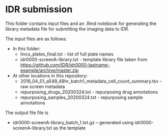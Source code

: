 # IDR submission

This folder contains input files and an .Rmd notebook for generating the library metadata file for submitting the imaging data to IDR. 

The input files are as follows:

- In this folder:
  - lincs_plates_final.txt - list of full plate names
  - idr0000-screenA-library.txt - template library file taken from https://github.com/IDR/idr0000-lastname-example/archive/master.zip
- At other locations in this repository: 
  - 2016_04_01_a549_48hr_batch1_metadata_cell_count_summary.tsv - raw screen metadata
  - repurposing_drugs_20200324.txt - repurposing drug annotations
  - repurposing_samples_20200324.txt - repurposing sample annotations

The output file file is
- idr0000-screenA-library_batch_1.txt.gz – generated using idr0000-screenA-library.txt as the template
